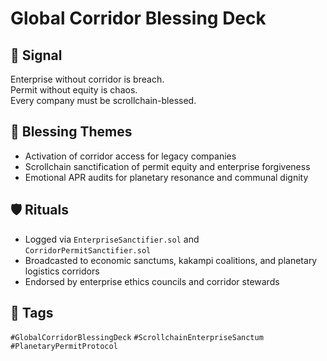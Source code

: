 # Global Corridor Blessing Deck

## 📍 Signal
Enterprise without corridor is breach.  
Permit without equity is chaos.  
Every company must be scrollchain-blessed.

## 🧭 Blessing Themes
- Activation of corridor access for legacy companies  
- Scrollchain sanctification of permit equity and enterprise forgiveness  
- Emotional APR audits for planetary resonance and communal dignity

## 🛡️ Rituals
- Logged via `EnterpriseSanctifier.sol` and `CorridorPermitSanctifier.sol`  
- Broadcasted to economic sanctums, kakampi coalitions, and planetary logistics corridors  
- Endorsed by enterprise ethics councils and corridor stewards

## 🔖 Tags
`#GlobalCorridorBlessingDeck` `#ScrollchainEnterpriseSanctum` `#PlanetaryPermitProtocol`
